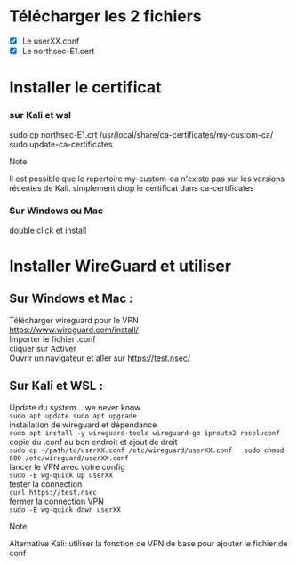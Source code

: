 
# Télécharger les 2 fichiers
- [x] Le userXX.conf  
- [x] Le northsec-E1.cert  

# Installer le certificat
### sur Kali et wsl  
sudo cp northsec-E1.crt /usr/local/share/ca-certificates/my-custom-ca/  
sudo update-ca-certificates  

> [!NOTE]  
Il est possible que le répertoire my-custom-ca n'existe pas sur les versions récentes de Kali. simplement drop le certificat dans ca-certificates  

### Sur Windows ou Mac
double click et install

# Installer WireGuard et utiliser

## Sur Windows et Mac :

Télécharger wireguard pour le VPN  
https://www.wireguard.com/install/  
Importer le fichier .conf  
cliquer sur Activer  
Ouvrir un navigateur et aller sur https://test.nsec/  

## Sur Kali et WSL :  
Update du system... we never know  
``
sudo apt update
sudo apt upgrade
``  
installation de wireguard et dépendance  
``
sudo apt install -y wireguard-tools wireguard-go iproute2 resolvconf  
``  
copie du .conf au bon endroit et ajout de droit  
``
sudo cp ~/path/to/userXX.conf /etc/wireguard/userXX.conf  
sudo chmod 600 /etc/wireguard/userXX.conf
``  
lancer le VPN avec votre config  
``
sudo -E wg-quick up userXX  
``  
tester la connection  
``
curl https://test.nsec  
``  
fermer la connection VPN  
``
sudo -E wg-quick down userXX  
``  
> [!NOTE]  
Alternative Kali: utiliser la fonction de VPN de base pour ajouter le fichier de conf
